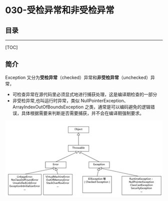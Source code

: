 # 030-受检异常和非受检异常

## 目录

------

[TOC]

## 简介

Exception 又分为**受检异常**（checked）异常和**非受检异常**（unchecked）异常，

- 可检查异常在源代码里必须显式地进行捕获处理，这是编译期检查的一部分
- 非受检异常,也叫运行时异常，类似 NullPointerException、ArrayIndexOutOfBoundsException 之类，通常是可以编码避免的逻辑错误，具体根据需要来判断是否需要捕获，并不会在编译期强制要求。

![image-20201129214820894](../../assets/image-20201129214820894.png)
